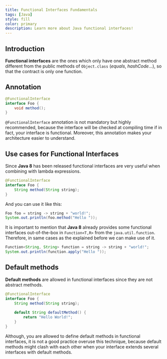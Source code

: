 ```yaml
---
title: Functional Interfaces Fundamentals
tags: [Java]
style: fill
color: primary
description: Learn more about Java functional interfaces!
---
```


## Introduction

**Functional interfaces** are the ones which only have one abstract method different from the public methods of `Object.class` (_equals_, _hashCode_…), so that the contract is only one function.

## Annotation

```java
@FunctionalInterface
interface Foo {
	void method();
}
```

`@FunctionalInterface` annotation is not mandatory but highly recommended, because the interface will be checked at compiling time if in fact, your interface is functional. Moreover, this annotation makes your architecture easier to understand.


## Use cases for Functional Interfaces

Since **Java 8** has been released functional interfaces are very useful when combining with lambda expressions.

```java
@FunctionalInterface
interface Foo {
	String method(String string);
}
```

And you can use it like this:

```java
Foo foo = string -> string + "world!";
System.out.println(foo.method("Hello "));
```

It is important to mention that **Java 8** already provides some functional interfaces out-of-the-box in `Function<T,R>` from the `java.util.function`. Therefore, in same cases as the explained before we can make use of it.

```java
Function<String, String> function = string -> string + "world!";
System.out.println(function.apply("Hello "));
```

## Default methods

**Default methods** are allowed in functional interfaces since they are not abstract methods.

```java
@FunctionalInterface
interface Foo {
	String method(String string);
		
	default String defaultMethod() {
		return "Hello World!";
	}
}
```

Although, you are allowed to define default methods in functional interfaces, it is not a good practice overuse this technique, because default methods might clash with each other when your interface extends several interfaces with default methods.